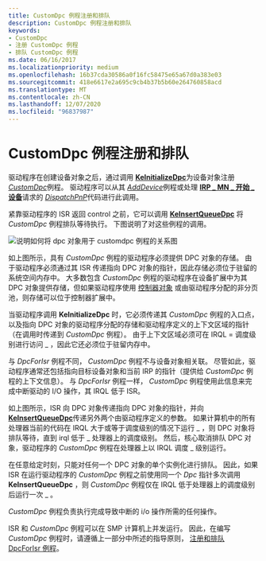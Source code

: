 ```yaml
---
title: CustomDpc 例程注册和排队
description: CustomDpc 例程注册和排队
keywords:
- CustomDpc
- 注册 CustomDpc 例程
- 排队 CustomDpc 例程
ms.date: 06/16/2017
ms.localizationpriority: medium
ms.openlocfilehash: 16b37cda30586a0f16fc58475e65a67d0a383e03
ms.sourcegitcommit: 418e6617e2a695c9cb4b37b5b60e264760858acd
ms.translationtype: MT
ms.contentlocale: zh-CN
ms.lasthandoff: 12/07/2020
ms.locfileid: "96837987"
---
```

# <a name="registering-and-queuing-a-customdpc-routine"></a>CustomDpc 例程注册和排队





驱动程序在创建设备对象之后，通过调用 [**KeInitializeDpc**](/windows-hardware/drivers/ddi/wdm/nf-wdm-keinitializedpc)为设备对象注册 [*CustomDpc*](/windows-hardware/drivers/ddi/wdm/nc-wdm-kdeferred_routine)例程。 驱动程序可以从其 [*AddDevice*](/windows-hardware/drivers/ddi/wdm/nc-wdm-driver_add_device)例程或处理 [**IRP \_ MN \_ 开始 \_ 设备**](./irp-mn-start-device.md)请求的 [*DispatchPnP*](/windows-hardware/drivers/ddi/wdm/nc-wdm-driver_dispatch)代码进行此调用。

紧靠驱动程序的 ISR 返回 control 之前，它可以调用 [**KeInsertQueueDpc**](/windows-hardware/drivers/ddi/wdm/nf-wdm-keinsertqueuedpc) 将 *CustomDpc* 例程排队等待执行。 下图说明了对这些例程的调用。

![说明如何将 dpc 对象用于 customdpc 例程的关系图](images/3cstmdpc.png)

如上图所示，具有 *CustomDpc* 例程的驱动程序必须提供 DPC 对象的存储。 由于驱动程序必须通过其 ISR 传递指向 DPC 对象的指针，因此存储必须位于驻留的系统空间内存中。 大多数包含 *CustomDpc* 例程的驱动程序在设备扩展中为其 DPC 对象提供存储，但如果驱动程序使用 [控制器对象](./introduction-to-controller-objects.md) 或由驱动程序分配的非分页池，则存储可以位于控制器扩展中。

当驱动程序调用 **KeInitializeDpc** 时，它必须传递其 *CustomDpc* 例程的入口点，以及指向 DPC 对象的驱动程序分配的存储和驱动程序定义的上下文区域的指针（在调用时传递到 *CustomDpc* 例程）。 由于上下文区域必须可在 IRQL = 调度级别进行访问 \_ ，因此它还必须位于驻留内存中。

与 *DpcForIsr* 例程不同， *CustomDpc* 例程不与设备对象相关联。 尽管如此，驱动程序通常还包括指向目标设备对象和当前 IRP 的指针（提供给 *CustomDpc* 例程的上下文信息）。 与 *DpcForIsr* 例程一样， *CustomDpc* 例程使用此信息来完成中断驱动的 I/O 操作，其 IRQL 低于 ISR。

如上图所示，ISR 向 DPC 对象传递指向 DPC 对象的指针，并向 [**KeInsertQueueDpc**](/windows-hardware/drivers/ddi/wdm/nf-wdm-keinsertqueuedpc)传递另外两个由驱动程序定义的参数。 如果计算机中的所有处理器当前的代码在 IRQL 大于或等于调度级别的情况下运行 \_ ，则 DPC 对象将排队等待，直到 irql 低于 \_ 处理器上的调度级别。 然后，核心取消排队 DPC 对象，驱动程序的 *CustomDpc* 例程在处理器上以 IRQL 调度 \_ 级别运行。

在任意给定时刻，只能对任何一个 DPC 对象的单个实例化进行排队。 因此，如果 ISR 在运行驱动程序的 *CustomDpc* 例程之前使用同一个 *Dpc* 指针多次调用 **KeInsertQueueDpc** ，则 *CustomDpc* 例程仅在 IRQL 低于处理器上的调度级别后运行一次 \_ 。

*CustomDpc* 例程负责执行完成导致中断的 i/o 操作所需的任何操作。

ISR 和 *CustomDpc* 例程可以在 SMP 计算机上并发运行。 因此，在编写 *CustomDpc* 例程时，请遵循上一部分中所述的指导原则， [注册和排队 DpcForIsr 例程](registering-and-queuing-a-dpcforisr-routine.md)。

 

